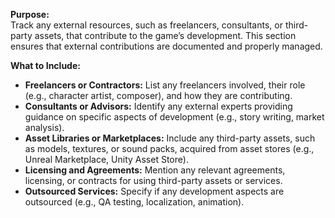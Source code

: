**Purpose:**  
Track any external resources, such as freelancers, consultants, or third-party assets, that contribute to the game’s development. This section ensures that external contributions are documented and properly managed.

**What to Include:**

- **Freelancers or Contractors:** List any freelancers involved, their role (e.g., character artist, composer), and how they are contributing.
- **Consultants or Advisors:** Identify any external experts providing guidance on specific aspects of development (e.g., story writing, market analysis).
- **Asset Libraries or Marketplaces:** Include any third-party assets, such as models, textures, or sound packs, acquired from asset stores (e.g., Unreal Marketplace, Unity Asset Store).
- **Licensing and Agreements:** Mention any relevant agreements, licensing, or contracts for using third-party assets or services.
- **Outsourced Services:** Specify if any development aspects are outsourced (e.g., QA testing, localization, animation).